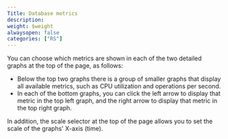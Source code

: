 ```yaml
---
Title: Database metrics
description:
weight: $weight
alwaysopen: false
categories: ["RS"]
---
```

You can choose which metrics are shown in each of the two detailed
graphs at the top of the page, as follows:

- Below the top two graphs there is a group of smaller graphs that
    display all available metrics, such as CPU utilization and
    operations per second.
- In each of the bottom graphs, you can click the left arrow to
    display that metric in the top left graph, and the right arrow to
    display that metric in the top right graph.

In addition, the scale selector at the top of the page allows you to set
the scale of the graphs' X-axis (time).
